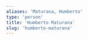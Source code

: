 ```yaml
---
aliases: 'Maturana, Humberto'
type: 'person'
title: 'Humberto Maturana'
slug: 'humberto-maturana'
---
```


